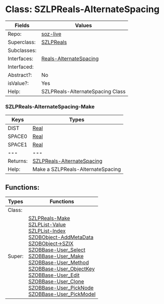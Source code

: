 
# Class:	SZLPReals-AlternateSpacing

| Fields | Values |
| --------- | --------- |
| Repo: | [soz-live](/repos/soz-live.html) |
| Superclass: | [SZLPReals](SZLPReals.html) |
| Subclasses: |  |
| Interfaces: | [Reals-AlternateSpacing](Reals-AlternateSpacing.html) |
| Interfaced: |  |
| Abstract?: | No |
| isValue?: | Yes |
| Help: | SZLPReals-AlternateSpacing Class |

### SZLPReals-AlternateSpacing-Make

| Keys | Types |
| --------- | --------- |
| DIST | [Real](Real.html) |
| SPACE0 | [Real](Real.html) |
| SPACE1 | [Real](Real.html) |
| **---** | **---** |
| Returns: | [SZLPReals-AlternateSpacing](SZLPReals-AlternateSpacing.html) |
| Help: | Make a SZLPReals-AlternateSpacing |


## Functions:

| Types | Functions |
| --------- | --------- |
| Class: |  |
| Super: | [SZLPReals-Make](SZLPReals.html) <br> [SZLPList-Value](SZLPList.html) <br> [SZLPList-Index](SZLPList.html) <br> [SZOBObject-AddMetaData](SZOBObject.html) <br> [SZOBObject->SZIX](SZOBObject.html) <br> [SZOBBase-User_Select](SZOBBase.html) <br> [SZOBBase-User_Make](SZOBBase.html) <br> [SZOBBase-User_Method](SZOBBase.html) <br> [SZOBBase-User_ObjectKey](SZOBBase.html) <br> [SZOBBase-User_Edit](SZOBBase.html) <br> [SZOBBase-User_Clone](SZOBBase.html) <br> [SZOBBase-User_PickNode](SZOBBase.html) <br> [SZOBBase-User_PickModel](SZOBBase.html) |


